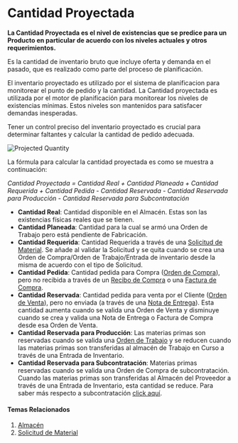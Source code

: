 <!-- add-breadcrumbs -->
# Cantidad Proyectada

**La Cantidad Proyectada es el nivel de existencias que se predice para un Producto en particular de acuerdo con los niveles actuales y otros requerimientos.**

Es la cantidad de inventario bruto que incluye oferta y demanda en el pasado, que es realizado como parte del proceso de planificación.

El inventario proyectado es utilizado por el sistema de planificacion para monitorear el punto de pedido y la cantidad. La Cantidad proyectada es utilizada por el motor de planificación para monitorear los niveles de existencias mínimas. Estos niveles son mantenidos para satisfacer demandas inesperadas. 

Tener un control preciso del inventario proyectado es crucial para determinar faltantes y calcular la cantidad de pedido adecuada. 

<img class="screenshot" alt="Projected Quantity" src="{{docs_base_url}}/assets/img/stock/projected_quantity.png">

La fórmula para calcular la cantidad proyectada es como se muestra a continuación:

*Cantidad Proyectada = Cantidad Real + Cantidad Planeada + Cantidad Requerida + Cantidad Pedida - Cantidad Reservada - Cantidad Reservada para Producción - Cantidad Reservada para Subcontratación*

* **Cantidad Real**: Cantidad disponible en el Almacén. Estas son las existencias físicas reales que se tienen. 
* **Cantidad Planeada**: Cantidad para la cual se armó una Orden de Trabajo pero está pendiente de Fabricación. 
* **Cantidad Requerida**: Cantidad Requerida a través de una [Solicitud de Material](/docs/user/manual/es/stock/material-request). Se añade al validar la Solicitud y se quita cuando se crea una Orden de Compra/Orden de Trabajo/Entrada de inventario desde la misma de acuerdo con el tipo de Solicitud. 
* **Cantidad Pedida**: Cantidad pedida para Compra ([Orden de Compra](/docs/user/manual/es/buying/purchase-order)), pero no recibida a través de un [Recibo de Compra](/docs/user/manual/es/stock/purchase-receipt) o una [Factura de Compra](/docs/user/manual/es/accounts/purchase-invoice). 
* **Cantidad Reservada**: Cantidad pedida para venta por el Cliente ([Orden de Venta](/docs/user/manual/es/selling/sales-order)), pero no enviada (a través de una [Nota de Entrega](/docs/user/manual/es/stock/delivery-note)). Esta cantidad aumenta cuando se valida una Orden de Venta y disminuye cuando se crea y valida una Nota de Entrega o Factura de Compra desde esa Orden de Venta.
* **Cantidad Reservada para Producción**: Las materias primas son reservadas cuando se valida una [Orden de Trabajo](/docs/user/manual/en/manufacturing/work-order) y se reducen cuando las materias primas son transferidas al almacén de Trabajo en Curso a través de una Entrada de Inventario.
* **Cantidad Reservada para Subcontratación**: Materias primas reservadas cuando se valida una Orden de Compra de subcontratación. Cuando las materias primas son transferidas al Almacén del Proveedor a través de una Entrada de Inventario, esta cantidad se reduce. Para saber más respecto a subcontratación [click aquí](/docs/user/manual/en/manufacturing/subcontracting).

#### Temas Relacionados
1. [Almacén](/docs/user/manual/es/stock/warehouse)
1. [Solicitud de Material](/docs/user/manual/es/stock/material-request)
